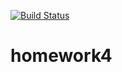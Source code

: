 [![Build Status](https://travis-ci.org/CyrilusK/homework4.svg?branch=master)](https://travis-ci.org/CyrilusK/homework4)
# homework4
